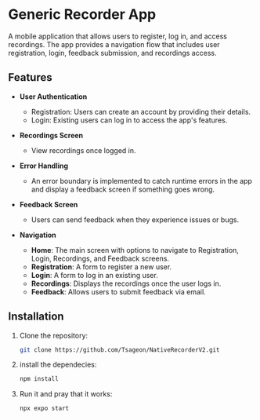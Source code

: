 # Generic Recorder App

A mobile application that allows users to register, log in, and access recordings. The app provides a navigation flow that includes user registration, login, feedback submission, and recordings access. 

## Features

- **User Authentication**
  - Registration: Users can create an account by providing their details.
  - Login: Existing users can log in to access the app's features.
  
- **Recordings Screen**
  - View recordings once logged in.

- **Error Handling**
  - An error boundary is implemented to catch runtime errors in the app and display a feedback screen if something goes wrong.

- **Feedback Screen**
  - Users can send feedback when they experience issues or bugs.

- **Navigation**
  - **Home**: The main screen with options to navigate to Registration, Login, Recordings, and Feedback screens.
  - **Registration**: A form to register a new user.
  - **Login**: A form to log in an existing user.
  - **Recordings**: Displays the recordings once the user logs in.
  - **Feedback**: Allows users to submit feedback via email.

## Installation

1. Clone the repository:
   ```bash
   git clone https://github.com/Tsageon/NativeRecorderV2.git

2. install the dependecies:
   ```bash
   npm install

3. Run it and pray that it works:
   ```bash
   npx expo start    